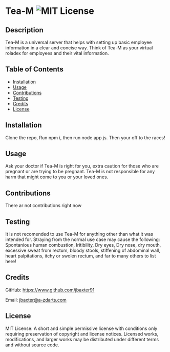 # Tea-M ![MIT License](https://img.shields.io/badge/License-MIT-Green)

## Description

Tea-M is a universal server that helps with setting up basic employee information in a clear and concise way.  Think of Tea-M as your virtual roladex for employees and their vital information.

## Table of Contents

* [Installation](#installation)
* [Usage](#usage)
* [Contributions](#contributions)
* [Testing](#testing)
* [Credits](#credits)
* [License](#license)

## Installation
Clone the repo, Run npm i, then run node app.js.  Then your off to the races!

## Usage
Ask your doctor if Tea-M is right for you, extra caution for those who are pregnant or are trying to be pregnant. Tea-M is not responsible for any harm that might come to you or your loved ones.

## Contributions
There ar not contributions right now

## Testing
It is not recomended to use Tea-M for anything other than what it was intended for.  Straying from the normal use case may cause the following: Spontanious human combustion, Iritibility, Dry eyes, Dry nose, dry mouth, excessive sweat from rectum, bloody stools, stiffening of abdominal wall, heart palpitations, itchy or swolen rectum, and far to many others to list here!

## Credits
GitHub: https://www.github.com/jbaxter91

Email: jbaxter@a-zdarts.com
## License
MIT License: A short and simple permissive license with conditions only requiring preservation of copyright and license notices. Licensed works, modifications, and larger works may be distributed under different terms and without source code.